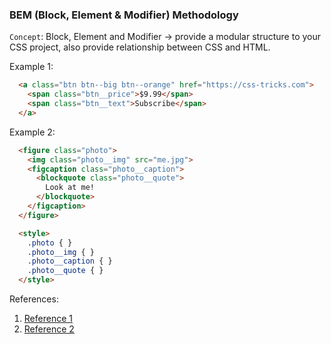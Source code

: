 ### BEM (Block, Element & Modifier) Methodology

`Concept`: Block, Element and Modifier -> provide a modular structure to your CSS project, also provide relationship between CSS and HTML.


Example 1:

```html
  <a class="btn btn--big btn--orange" href="https://css-tricks.com">
    <span class="btn__price">$9.99</span>
    <span class="btn__text">Subscribe</span>
  </a>
```

Example 2:

```html
  <figure class="photo">
    <img class="photo__img" src="me.jpg">
    <figcaption class="photo__caption">
      <blockquote class="photo__quote">
        Look at me!
      </blockquote>
    </figcaption>
  </figure>

  <style>
    .photo { }
    .photo__img { }
    .photo__caption { }
    .photo__quote { }
  </style>
```

References:

1. <a href="https://seesparkbox.com/foundry/bem_by_example" target="_blank">Reference 1</a>
2. <a href="https://css-tricks.com/bem-101/" target="_blank">Reference 2</a>
